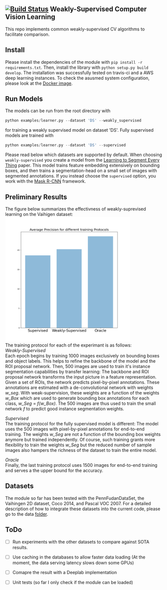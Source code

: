 [![Build Status](https://travis-ci.com/FabianSchuetze/weakly-supervised.svg?branch=master)](https://travis-ci.com/FabianSchuetze/weakly-supervised)
Weakly-Supervised Computer Vision Learning
--------------------------------------------


This repo implements common weakly-supervised CV algorithms to facilitate comparison.

Install
-------
Please install the dependencies of the module with `pip install -r
requirements.txt`. Then, install the library with
`python setup.py build develop`. The installation was successfully tested on travis-ci and a AWS deep learning instances. To check the asusmed system configuration, please look at the [Docker image](./.travis.yml).


Run Models
----------
The models can be run from the root directory with
```python
python examples/learner.py --dataset 'DS' --weakly_supervised
```
for training a weakly supervised model on dataset 'DS'. Fully supervised models are trained with
```python
python examples/learner.py --dataset 'DS' --supervised
```
Please read below which datasets are supported by default. When choosing `weakly-supervised` you create a model from the [Learning to Segment Every Thing](https://arxiv.org/abs/1703.06870) paper. This model trains feature embedding extensively on bounding boxes, and then trains a segmentation-head on a small set of images with segmented annotations. If you instead choose the `supervised` option, you work with the [Mask
R-CNN](https://arxiv.org/abs/1703.06870) framework.


Preliminary Results
-------------------
The figure below summarizes the effectivness of weakly-suprevised learning on the Vaihigen dataset:  
<img src="Results.png" alt="drawing" height="400" width="400"/>  
The training protocol for each of the experimant is as follows:  
*Weakly-Supervised*  
Each epoch begins by training 1000 images exclusively on bounding boxes and object labels. This helps to refine the backbone of the model and the ROI proposal network. Then, 500 images are used to train it's instance segmentation capabilities by transfer learning: The backbone and ROI proposal network transforms the input picture in a feature representation. Given a set of ROIs, the network predicts pixel-by-pixel annotations. These annotations are estimated with a de-convolutional network with weights _w_seg_. With weak-supervision, these weights are a function of the weights _w_Box_ which are used to generate bounding box annotations for each class, _w_Seg_ = _f(w_Box)_. The 500 images are thus used to train the small network _f_ to predict good instance segmentation weights.

*Supervised*  
The training protocol for the fully supervised model is different: The model uses the 500 images with pixel-by-pixel annotations for end-to-end training. The weights _w_Seg_ are not a function of the bounding box weights anymore but trained independently. Of course, such training grants more flexibility to train the weights _w_Seg_ but the reduced number of sample images also hampers the richness of the dataset to train the entire model.

*Oracle*  
Finally, the last training protocol uses 1500 images for end-to-end training and serves a the upper bound for the accuracy.


Datasets
--------
The module so far has been tested with the PennFudanDataSet, the Vaihingen
2D dataset, Coco 2014, and Pascal VOC 2007. For a detailed description of how to integrate these datasets
into the current code, please go to the data [folder](./data/README.md).


ToDo
----

-  [ ] Run experiments with the other datasets to compare against SOTA results.
-  [ ] Use caching in the databases to allow faster data loading (At the moment, the data serving latency
slows down some GPUs)
-  [ ] Comapre the result with a Deeplab implementation
-  [ ] Unit tests (so far I only check if the module can be loaded)

